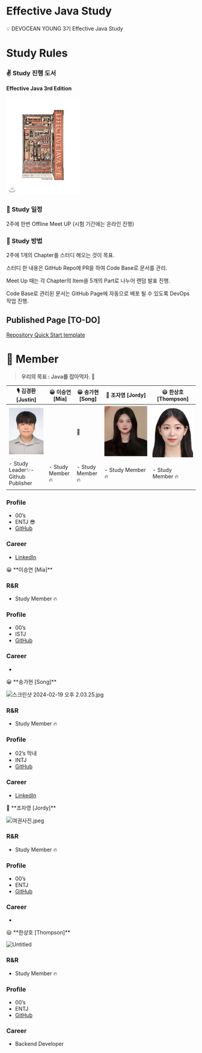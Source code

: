 # Effective Java Study

<aside>
💡 DEVOCEAN YOUNG 3기 Effective Java Study

</aside>

# Study Rules

### ✌️ Study 진행 도서

**Effective Java 3rd Edition**

![Untitled](./assets/bookcover.png)

### 📅 Study 일정

2주에 한번 Offline Meet UP (시험 기간에는 온라인 진행)

### 🙌 Study 방법

2주에 1개의 Chapter를 스터디 해오는 것이 목표.

스터디 한 내용은 GitHub Repo에 PR을 하여 Code Base로 문서를 관리.

Meet Up 때는 각 Chapter의 Item을 5개의 Part로 나누어 랜덤 발표 진행.

Code Base로 관리된 문서는 GitHub Page에 자동으로 배포 될 수 있도록 DevOps 작업 진행.

## Published Page [TO-DO]

[Repository Quick Start template](https://effective-java-3th-devocean-young.github.io/)

# 🤝 Member

> **우리의 목표 : Java를 잡아먹자. 🍓**
> 
|🎙️ **김경환 [Justin]**|😀 **이승연 [Mia]**|😀 **송가현 [Song]**|🐰 **조자영 [Jordy]**|😃 **한상호 [Thompson]**|
|-----------------------|-------------------|--------------------|----------------------|-----------------------|
|![kyounghwan.jpg](./assets/kyounghwan.jpg)||🚧|![gahyeon.jpg](./assets/gahyeon.png)|![jayoung.jpeg](./assets/jayoung.jpeg)|![sangho.jpeg](./assets/sangho.jpeg)|
|- Study Leader✨</b>- Github Publisher |- Study Member 🔥|- Study Member 🔥|- Study Member 🔥|- Study Member 🔥|
|    |

### Profile

- 00’s
- ENTJ 😎
- [GitHub](https://github.com/KyongHwan-Kim)

### Career

- [LinkedIn](https://www.linkedin.com/in/kyounghwan-kim-kr1/)

<aside>
😀 **이승연 [Mia]**

</aside>

### R&R

- Study Member 🔥

### Profile

- 00’s
- ISTJ
- [GitHub](https://github.com/tmddus2)

### Career

- 

<aside>
😀 **송가현 [Song]**

</aside>

![스크린샷 2024-02-19 오후 2.03.25.jpg](Effective%20Java%20Study%20f97925da606d457d866d20c2b64e01fe/f05a3aec-ded1-4102-8682-901bdffb44aa.png)

### R&R

- Study Member 🔥

### Profile

- 02’s 막내
- INTJ
- [GitHub](https://github.com/SongGaHyeon)

### Career

- [LinkedIn](https://www.linkedin.com/in/gahyeon-song-98243a63?utm_source=share&utm_campaign=share_via&utm_content=profile&utm_medium=ios_app)

<aside>
🐰 **조자영 [Jordy]**

</aside>

![여권사진.jpeg](Effective%20Java%20Study%20f97925da606d457d866d20c2b64e01fe/%25E1%2584%258B%25E1%2585%25A7%25E1%2584%2580%25E1%2585%25AF%25E1%2586%25AB%25E1%2584%2589%25E1%2585%25A1%25E1%2584%258C%25E1%2585%25B5%25E1%2586%25AB.jpeg)

### R&R

- Study Member 🔥

### Profile

- 00’s
- ENTJ
- [GitHub](https://github.com/cho-ja-young)

### Career

- 

<aside>
😃 **한상호 [Thompson]**

</aside>

![Untitled](Effective%20Java%20Study%20f97925da606d457d866d20c2b64e01fe/Untitled.jpeg)

### R&R

- Study Member 🔥

### Profile

- 00’s
- ENTJ
- [GitHub](https://github.com/bbbang105)

### Career

- Backend Developer
<!--

**Here are some ideas to get you started:**

🙋‍♀️ A short introduction - what is your organization all about?
🌈 Contribution guidelines - how can the community get involved?
👩‍💻 Useful resources - where can the community find your docs? Is there anything else the community should know?
🍿 Fun facts - what does your team eat for breakfast?
🧙 Remember, you can do mighty things with the power of [Markdown](https://docs.github.com/github/writing-on-github/getting-started-with-writing-and-formatting-on-github/basic-writing-and-formatting-syntax)
-->
